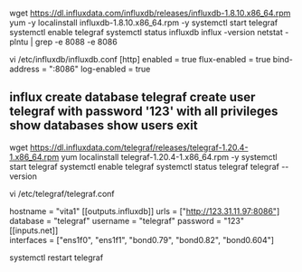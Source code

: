wget https://dl.influxdata.com/influxdb/releases/influxdb-1.8.10.x86_64.rpm
yum -y localinstall influxdb-1.8.10.x86_64.rpm -y
systemctl start telegraf
systemctl enable telegraf
systemctl status influxdb
influx -version
netstat -plntu | grep -e 8088 -e 8086

vi /etc/influxdb/influxdb.conf
[http]
enabled = true
flux-enabled = true
bind-address = ":8086"
log-enabled = true

influx
create database telegraf
create user telegraf with password '123' with all privileges
show databases
show users
exit
----------------------------------------------------------------------------
wget https://dl.influxdata.com/telegraf/releases/telegraf-1.20.4-1.x86_64.rpm
yum localinstall telegraf-1.20.4-1.x86_64.rpm -y
systemctl start telegraf
systemctl enable telegraf
systemctl status telegraf
telegraf --version

vi /etc/telegraf/telegraf.conf

hostname = "vita1"
[[outputs.influxdb]]
  urls = ["http://123.31.11.97:8086"]
  database = "telegraf"
  username = "telegraf"
  password = "123"
[[inputs.net]]  
  interfaces = ["ens1f0", "ens1f1", "bond0.79", "bond0.82", "bond0.604"]
  
systemctl restart telegraf
